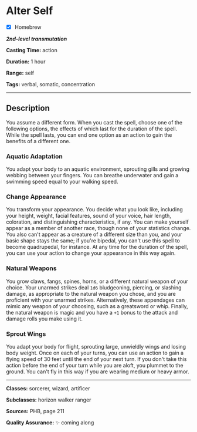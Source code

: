 # Alter Self

- [x] Homebrew

***2nd-level transmutation***

**Casting Time:** action

**Duration:** 1 hour

**Range:** self

**Tags:** verbal, somatic, concentration

---

## Description
You assume a different form.
When you cast the spell, choose one of the following options, the effects of which last for the duration of the spell.
While the spell lasts, you can end one option as an action to gain the benefits of a different one.

### Aquatic Adaptation
You adapt your body to an aquatic environment, sprouting gills and growing webbing between your fingers.
You can breathe underwater and gain a swimming speed equal to your walking speed.

### Change Appearance
You transform your appearance.
You decide what you look like, including your height, weight, facial features, sound of your voice, hair length, coloration, and distinguishing characteristics, if any.
You can make yourself appear as a member of another race, though none of your statistics change.
You also can't appear as a creature of a different size than you, and your basic shape stays the same; if you're bipedal, you can't use this spell to become quadrupedal, for instance.
At any time for the duration of the spell, you can use your action to change your appearance in this way again.

### Natural Weapons
You grow claws, fangs, spines, horns, or a different natural weapon of your choice.
Your unarmed strikes deal `1d6` bludgeoning, piercing, or slashing damage, as appropriate to the natural weapon you chose, and you are proficient with your unarmed strikes.
Alternatively, these appendages can mimic any weapon of your choosing, such as a greatsword or whip.
Finally, the natural weapon is magic and you have a `+1` bonus to the attack and damage rolls you make using it.

### Sprout Wings
You adapt your body for flight, sprouting large, unwieldly wings and losing body weight.
Once on each of your turns, you can use an action to gain a flying speed of 30 feet until the end of your next turn.
If you don't take this action before the end of your turn while you are aloft, you plummet to the ground.
You can't fly in this way if you are wearing medium or heavy armor.

---

**Classes:** sorcerer, wizard, artificer

**Subclasses:** horizon walker ranger

**Sources:** PHB, page 211

**Quality Assurance:** :sparkles: coming along
